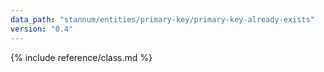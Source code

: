 ```yaml
---
data_path: "stannum/entities/primary-key/primary-key-already-exists"
version: "0.4"
---
```


{% include reference/class.md %}
